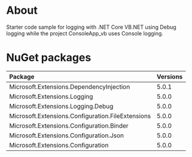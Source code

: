 ﻿# About 

Starter code sample for logging with .NET Core VB.NET using Debug logging while the project ConsoleApp_vb uses Console logging.



# NuGet packages

| Package  | Versions  |
|:-------------|:---|
| Microsoft.Extensions.DependencyInjection  |5.0.1   |
| Microsoft.Extensions.Logging  | 5.0.0  |
| Microsoft.Extensions.Logging.Debug  |5.0.0   |
| Microsoft.Extensions.Configuration.FileExtensions  |5.0.0   |
| Microsoft.Extensions.Configuration.Binder   |5.0.0   |
| Microsoft.Extensions.Configuration.Json   |5.0.0   |
| Microsoft.Extensions.Configuration   |5.0.0   |